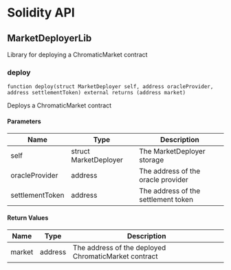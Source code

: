 # Solidity API

## MarketDeployerLib

Library for deploying a ChromaticMarket contract

### deploy

```solidity
function deploy(struct MarketDeployer self, address oracleProvider, address settlementToken) external returns (address market)
```

Deploys a ChromaticMarket contract

#### Parameters

| Name | Type | Description |
| ---- | ---- | ----------- |
| self | struct MarketDeployer | The MarketDeployer storage |
| oracleProvider | address | The address of the oracle provider |
| settlementToken | address | The address of the settlement token |

#### Return Values

| Name | Type | Description |
| ---- | ---- | ----------- |
| market | address | The address of the deployed ChromaticMarket contract |

